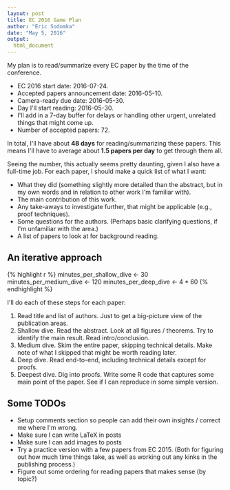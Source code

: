 ```yaml
---
layout: post
title: EC 2016 Game Plan
author: "Eric Sodomka"
date: "May 5, 2016"
output: 
  html_document
---
```


My plan is to read/summarize every EC paper by the time of the conference.




* EC 2016 start date: 2016-07-24.
* Accepted papers announcement date: 2016-05-10. 
* Camera-ready due date: 2016-05-30.
* Day I'll start reading: 2016-05-30.
* I'll add in a 7-day buffer for delays or handling other urgent, unrelated things that might come up.
* Number of accepted papers: 72.

In total, I'll have about **48 days** for reading/summarizing these papers. This means I'll have to average about **1.5 papers per day** to get through them all.

Seeing the number, this actually seems pretty daunting, given I also have a full-time job. For each paper, I should make a quick list of what I want:

* What they did (something slightly more detailed than the abstract, but in my own words and in relation to other work I'm familiar with).
* The main contribution of this work.
* Any take-aways to investigate further, that might be applicable (e.g., proof techniques).
* Some questions for the authors. (Perhaps basic clarifying questions, if I'm unfamiliar with the area.)
* A list of papers to look at for background reading.

## An iterative approach


{% highlight r %}
minutes_per_shallow_dive <- 30
minutes_per_medium_dive <- 120
minutes_per_deep_dive <- 4 * 60
{% endhighlight %}

I'll do each of these steps for each paper:

1. Read title and list of authors. Just to get a big-picture view of the publication areas.
1. Shallow dive. Read the abstract. Look at all figures / theorems. Try to identify the main result. Read intro/conclusion.
1. Medium dive. Skim the entire paper, skipping technical details. Make note of what I skipped that might be worth reading later.
1. Deep dive. Read end-to-end, including technical details except for proofs.
1. Deepest dive. Dig into proofs. Write some R code that captures some main point of the paper. See if I can reproduce in some simple version.


## Some TODOs

* Setup comments section so people can add their own insights / correct me where I'm wrong.
* Make sure I can write LaTeX in posts
* Make sure I can add images to posts
* Try a practice version with a few papers from EC 2015. (Both for figuring out how much time things take, as well as working out any kinks in the publishing process.)
* Figure out some ordering for reading papers that makes sense (by topic?)

